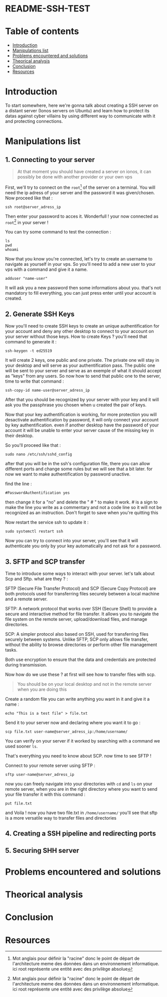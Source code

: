 # README-SSH-TEST

# Table of contents

- [Introduction](#Introduction)
- [Manipulations list](#Manipulations-list)
- [Problems encountered and solutions](#Problems-encountered-and-solutions)
- [Theorical analysis](#Theorical-analysis)
- [Conclusion](#Conclusion)
- [Resources](#Resources)
  
# Introduction

To start somewhere, here we're gonna talk about creating a SSH server on a distant server (Ionos servers on Ubuntu) and learn how to protect its datas against cyber villains by using different way to communicate with it and protecting connections.

# Manipulations list

## 1. Connecting to your server

> At that moment you should have created a server on ionos, it can possibly be done with another provider or your own vps

First, we'll try to connect on the `root`[^1] of the server on a terminal.
You will need the ip adress of your server and the password it was given/chosen.
Now proceed like that :
[^1]: Mot anglais pour définir la "racine" donc le point de départ de l'architecture meme des données dans un environnement informatique. ici root représente une entité avec des privilège absolue
```
ssh root@server_adress_ip
```
Then enter your password to acces it. Wonderfull ! your now connected as `root`[^1] in your server !

You can try some command to test the connection :
```
ls
pwd
whoami 
```
Now that you know you're connected, let's try to create an username to navigate as yourself in your vps.
So you'll need to add a new user to your vps with a command and give it a name.
```
adduser "name-user"
```
It will ask you a new password then some informations about you. that's not mandatory to fill everything, you can just press enter until your account is created.

## 2. Generate SSH Keys

Now you'll need to create SSH keys to create an unique authentification for your account and deny any other desktop to connect to your account on your server without those keys. How to create Keys ? you'll need that command to generate it :

```
ssh-keygen -t ed25519
```
It will create 2 keys, one public and one private. The private one will stay in your desktop and will serve as your authentification pass. The public one will be sent to your server and serve as an exemple of what it should accept as "keys" from any users. So now how to send that public one to the server, time to write that command :
```
ssh-copy-id name-user@server_adress_ip
```
After that you should be recognized by your server with your key and it will ask you the passphrase you chosen when u created the pair of keys.

Now that your key authentification is working, for more protection you will desactivate authentification by password, it will only connect your account by key authentification. even if another desktop have the password of your account it will be unable to enter your server cause of the missing key in their desktop.

So you'll proceed like that : 
```
sudo nano /etc/ssh/sshd_config
```
after that you will be in the ssh's configuration file, there you can allow different ports and change some rules but we will see that a bit later. for now we want to make authentification by password unactive.

find the line :
```
#PasswordAuthentification yes
```
then change it for a "no" and delete the " # " to make it work. # is a sign to make the line you write as a commentary and not a code line so it will not be recognized as an instruction. Don't forget to save when you're quitting this

Now restart the service ssh to update it :

```
sudo systemctl restart ssh
```

Now you can try to connect into your server, you'll see that it will authenticate you only by your key automatically and not ask for a password.

## 3. SFTP and SCP transfer
Time to introduce some ways to interact with your server. let's talk about Scp and Sftp. what are they ? :

SFTP (Secure File Transfer Protocol) and SCP (Secure Copy Protocol) are both protocols used for transferring files securely between a local machine and a remote server.

SFTP: A network protocol that works over SSH (Secure Shell) to provide a secure and interactive method for file transfer. It allows you to navigate the file system on the remote server, upload/download files, and manage directories.

SCP: A simpler protocol also based on SSH, used for transferring files securely between systems. Unlike SFTP, SCP only allows file transfer, without the ability to browse directories or perform other file management tasks.

Both use encryption to ensure that the data and credentials are protected during transmission.

Now how do we use these ? at first will see how to transfer files with scp.

> You should be on your local desktop and not in the remote server when you are doing this

Create a random file you can write anything you want in it and give it a name :

```
echo "This is a test file" > file.txt
```
Send it to your server now and declaring where you want it to go : 

```
scp file.txt user-name@server_adress_ip:/home/username/
```
You can verify on your server if it worked by searching with a command we used sooner `ls`.

That's everything you need to know about SCP. now time to see SFTP !

Connect to your remote server using SFTP : 

```
sftp user-name@server_adress_ip
```
now you can freely navigate into your directories with `cd` and  `ls` on your remote server, when you are in the right directory where you want to send your file transfer it with this command :

```
put file.txt
```

and Voila ! now you have two file.txt in `/home/username/`
you'll see that sftp is a more versatile way to transfer files and directories





## 4. Creating a SSH pipeline and redirecting ports
## 5. Securing SHH server


# Problems encountered and solutions

# Theorical analysis

# Conclusion

# Resources
